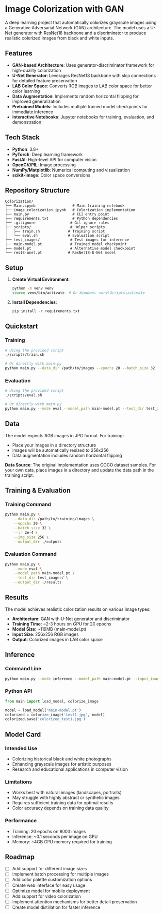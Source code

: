 # Image Colorization with GAN

A deep learning project that automatically colorizes grayscale images using a Generative Adversarial Network (GAN) architecture. The model uses a U-Net generator with ResNet18 backbone and a discriminator to produce realistic colorized images from black and white inputs.

## Features

- **GAN-based Architecture**: Uses generator-discriminator framework for high-quality colorization
- **U-Net Generator**: Leverages ResNet18 backbone with skip connections for detailed feature preservation
- **LAB Color Space**: Converts RGB images to LAB color space for better color learning
- **Data Augmentation**: Implements random horizontal flipping for improved generalization
- **Pretrained Models**: Includes multiple trained model checkpoints for immediate inference
- **Interactive Notebooks**: Jupyter notebooks for training, evaluation, and demonstration

## Tech Stack

- **Python**: 3.8+
- **PyTorch**: Deep learning framework
- **FastAI**: High-level API for computer vision
- **OpenCV/PIL**: Image processing
- **NumPy/Matplotlib**: Numerical computing and visualization
- **scikit-image**: Color space conversions

## Repository Structure

```
Colorization/
├── Main.ipynb                 # Main training notebook
├── image_colorization.ipynb   # Colorization implementation
├── main.py                    # CLI entry point
├── requirements.txt           # Python dependencies
├── .gitignore                # Git ignore rules
├── scripts/                  # Helper scripts
│   ├── train.sh             # Training script
│   └── eval.sh              # Evaluation script
├── test_images/              # Test images for inference
├── main-model.pt             # Trained model checkpoint
├── model.pt                  # Alternative model checkpoint
└── res18-unet.pt            # ResNet18-U-Net model
```

## Setup

1. **Create Virtual Environment**:
   ```bash
   python -m venv venv
   source venv/bin/activate  # On Windows: venv\Scripts\activate
   ```

2. **Install Dependencies**:
   ```bash
   pip install -r requirements.txt
   ```

## Quickstart

### Training
```bash
# Using the provided script
./scripts/train.sh

# Or directly with main.py
python main.py --data_dir /path/to/images --epochs 20 --batch_size 32
```

### Evaluation
```bash
# Using the provided script
./scripts/eval.sh

# Or directly with main.py
python main.py --mode eval --model_path main-model.pt --test_dir test_images/
```

## Data

The model expects RGB images in JPG format. For training:
- Place your images in a directory structure
- Images will be automatically resized to 256x256
- Data augmentation includes random horizontal flipping

**Data Source**: The original implementation uses COCO dataset samples. For your own data, place images in a directory and update the data path in the training script.

## Training & Evaluation

### Training Command
```bash
python main.py \
    --data_dir /path/to/training/images \
    --epochs 20 \
    --batch_size 32 \
    --lr 2e-4 \
    --img_size 256 \
    --output_dir ./outputs
```

### Evaluation Command
```bash
python main.py \
    --mode eval \
    --model_path main-model.pt \
    --test_dir test_images/ \
    --output_dir ./results
```

## Results

The model achieves realistic colorization results on various image types:
- **Architecture**: GAN with U-Net generator and discriminator
- **Training Time**: ~2-3 hours on GPU for 20 epochs
- **Model Size**: ~119MB (main-model.pt)
- **Input Size**: 256x256 RGB images
- **Output**: Colorized images in LAB color space

## Inference

### Command Line
```bash
python main.py --mode inference --model_path main-model.pt --input_image test1.jpg
```

### Python API
```python
from main import load_model, colorize_image

model = load_model('main-model.pt')
colorized = colorize_image('test1.jpg', model)
colorized.save('colorized_test1.jpg')
```

## Model Card

### Intended Use
- Colorizing historical black and white photographs
- Enhancing grayscale images for artistic purposes
- Research and educational applications in computer vision

### Limitations
- Works best with natural images (landscapes, portraits)
- May struggle with highly abstract or synthetic images
- Requires sufficient training data for optimal results
- Color accuracy depends on training data quality

### Performance
- Training: 20 epochs on 8000 images
- Inference: ~0.1 seconds per image on GPU
- Memory: ~4GB GPU memory required for training

## Roadmap

- [ ] Add support for different image sizes
- [ ] Implement batch processing for multiple images
- [ ] Add color palette customization options
- [ ] Create web interface for easy usage
- [ ] Optimize model for mobile deployment
- [ ] Add support for video colorization
- [ ] Implement attention mechanisms for better detail preservation
- [ ] Create model distillation for faster inference
